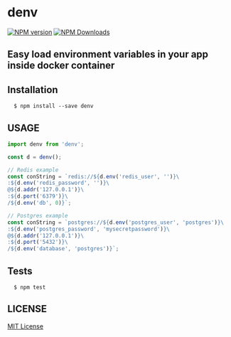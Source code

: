 denv
====
[![NPM version](https://img.shields.io/npm/v/denv.svg)](https://npmjs.org/package/denv)
[![NPM Downloads](https://img.shields.io/npm/dm/denv.svg)](https://npmjs.org/package/denv)

Easy load environment variables in your app inside docker container
-------------------------------------------------------------------

Installation
------------

```console
  $ npm install --save denv
```

USAGE
-----

```js
import denv from 'denv';

const d = denv();

// Redis example
const conString = `redis://${d.env('redis_user', '')}\
:${d.env('redis_password', '')}\
@${d.addr('127.0.0.1')}\
:${d.port('6379')}\
/${d.env('db', 0)}`;

// Postgres example
const conString = `postgres://${d.env('postgres_user', 'postgres')}\
:${d.env('postgres_password', 'mysecretpassword')}\
@${d.addr('127.0.0.1')}\
:${d.port('5432')}\
/${d.env('database', 'postgres')}`;
```

Tests
-----

```console
  $ npm test
```

LICENSE
-------

[MIT License](http://en.wikipedia.org/wiki/MIT_License)
